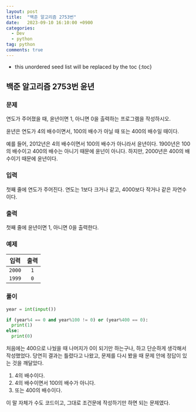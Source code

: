 ```yaml
---
layout: post
title:  "백준 알고리즘 2753번"
date:   2023-09-10 16:10:00 +0900
categories: 
  - Dev
  - python
tag: python
comments: true
---
```


* this unordered seed list will be replaced by the toc
{:toc}

## 백준 알고리즘 2753번 윤년

### 문제

연도가 주어졌을 때, 윤년이면 1, 아니면 0을 출력하는 프로그램을 작성하시오.

윤년은 연도가 4의 배수이면서, 100의 배수가 아닐 때 또는 400의 배수일 때이다.

예를 들어, 2012년은 4의 배수이면서 100의 배수가 아니라서 윤년이다. 1900년은 100의 배수이고 400의 배수는 아니기 때문에 윤넌이 아니다. 하지만, 2000년은 400의 배수이기 때문에 윤년이다.

### 입력

첫째 줄에 연도가 주어진다. 연도는 1보다 크거나 같고, 4000보다 작거나 같은 자연수이다.

### 출력

첫째 줄에 윤년이면 1, 아니면 0을 출력한다.

### 예제

| 입력 | 출력 |
| :--: | :--: |
| `2000` | `1` |
| `1999` | `0` |

### 풀이

```py
year = int(input())

if (year%4 == 0 and year%100 != 0) or (year%400 == 0):
  print(1)
else:
  print(0)
```

처음에는 400으로 나눴을 때 나머지가 0이 되기만 하는구나, 하고 단순하게 생각해서 작성했었다.
당연히 결과는 틀렸다고 나왔고, 문제를 다시 봤을 때 문제 안에 정답이 있는 것을 깨달았다.

1. 4의 배수이다.
2. 4의 배수이면서 100의 배수가 아니다.
3. 또는 400의 배수이다.

이 말 자체가 수도 코드이고, 그대로 조건문에 작성하기만 하면 되는 문제였다.

